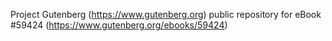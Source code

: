 Project Gutenberg (https://www.gutenberg.org) public repository for
eBook #59424 (https://www.gutenberg.org/ebooks/59424)

